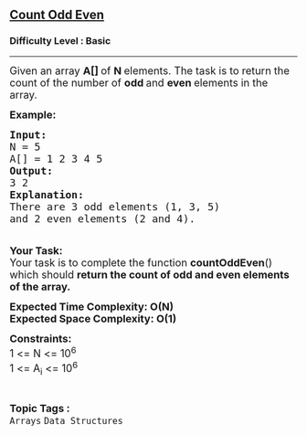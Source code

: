 <h2><a href="https://www.geeksforgeeks.org/problems/count-odd-even/1?page=7&category=Arrays,Linked%20List&difficulty=Basic,Easy,Medium&sortBy=submissions">Count Odd Even</a></h2><h3>Difficulty Level : Basic</h3><hr><div class="problems_problem_content__Xm_eO"><p><span style="font-size: 18px;">Given an array <strong>A[]&nbsp;</strong>of <strong>N </strong>elements. The task is to return the count of the number of <strong>odd </strong>and <strong>even&nbsp;</strong>elements in the array.</span></p>
<p><span style="font-size: 18px;"><strong>Example:</strong></span></p>
<pre><span style="font-size: 18px;"><strong>Input:</strong>
N = 5
A[] = 1 2 3 4 5
<strong>Output:
</strong>3 2
<strong>Explanation:
</strong>There are 3 odd elements (1, 3, 5)
and 2 even elements (2 and 4).<br><br></span></pre>
<p><span style="font-size: 18px;"><strong>Your Task:</strong><br>Your task is to complete the function <strong>countOddEven</strong>() which should <strong>return the count of odd and even elements of the array.</strong></span></p>
<p><strong><span style="font-size: 18px;">Expected Time Complexity: O(N)<br></span></strong><strong><span style="font-size: 18px;">Expected Space Complexity: O(1)</span></strong></p>
<p><span style="font-size: 18px;"><strong>Constraints:</strong><br>1 &lt;= N &lt;= 10<sup>6</sup><br>1 &lt;= A<sub>i</sub> &lt;= 10<sup>6</sup></span></p></div><br><p><span style=font-size:18px><strong>Topic Tags : </strong><br><code>Arrays</code>&nbsp;<code>Data Structures</code>&nbsp;